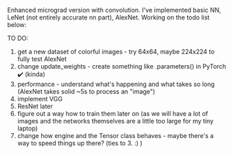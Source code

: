 Enhanced micrograd version with convolution. I've implemented basic NN, LeNet (not entirely accurate nn part), AlexNet.
Working on the todo list below:

TO DO:
1. get a new dataset of colorful images - try 64x64, maybe 224x224 to fully test AlexNet
2. change update_weights - create something like .parameters() in PyTorch ✔️ (kinda)
3. performance - understand what's happening and what takes so long (AlexNet takes solid ~5s to process an "image")
4. implement VGG
5. ResNet later
6. figure out a way how to train them later on (as we will have a lot of images and the networks themselves are a little too large for my tiny laptop)
7. change how engine and the Tensor class behaves - maybe there's a way to speed things up there? (ties to 3. :) )

